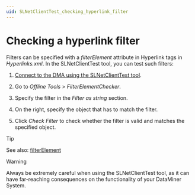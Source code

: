 ```yaml
---
uid: SLNetClientTest_checking_hyperlink_filter
---
```


# Checking a hyperlink filter

Filters can be specified with a *filterElement* attribute in Hyperlink tags in *Hyperlinks.xml*. In the SLNetClientTest tool, you can test such filters:

1. [Connect to the DMA using the SLNetClientTest tool](xref:Connecting_to_a_DMA_with_the_SLNetClientTest_tool).

1. Go to *Offline Tools* > *FilterElementChecker*.

1. Specify the filter in the *Filter as string* section.

1. On the right, specify the object that has to match the filter.

1. Click *Check Filter* to check whether the filter is valid and matches the specified object.

> [!TIP]
> See also: [filterElement](xref:Hyperlinks_xml#filterelement)

> [!WARNING]
> Always be extremely careful when using the SLNetClientTest tool, as it can have far-reaching consequences on the functionality of your DataMiner System.
